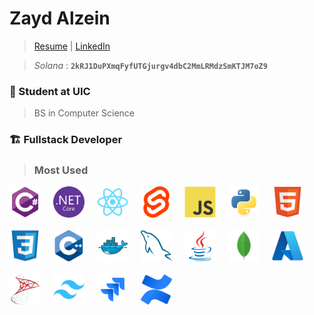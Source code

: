# Zayd Alzein
> <a href = "https://zaydo123.github.io">Resume</a> | <a href="https://www.linkedin.com/in/zayd-alzein-91888a25b/">LinkedIn</a>

> *Solana* : **`2kRJ1DuPXmqFyfUTGjurgv4dbC2MmLRMdzSmKTJM7oZ9`**

### 📓 Student at UIC
> BS in Computer Science
> 
### 🏗️ Fullstack Developer

> ### Most Used
<div style="margin-bottom: 20px;gap:20px; display: flex ;flex-wrap: wrap;">
<img src="devicons/csharp-original.svg" style="width:50px;"/>
<img src="devicons/dotnetcore-original.svg" style="width:50px;"/>
<img src="devicons/react-original.svg" style="width:50px;"/>
<img src="devicons/svelte-original.svg" style="width:50px;"/>
<img src="devicons/javascript-original.svg" style="width:50px;"/>
<img src="devicons/python-original.svg" style="width:50px;"/>
<img src="devicons/html5-original.svg" style="width:50px;"/>
<img src="devicons/css3-original.svg" style="width:50px;"/>
<img src="devicons/cplusplus-original.svg" style="width:50px;"/>
<img src="devicons/docker-original.svg" style="width:50px;"/>
<img src="devicons/mysql-original.svg" style="width:50px;"/>
<img src="devicons/java-original.svg" style="width:50px;"/>
<img src="devicons/mongodb-original.svg" style="width:50px;"/>
<img src="devicons/azure-original.svg" style="width:50px;"/>
<img src="devicons/microsoftsqlserver-original.svg" style="width:50px;"/>
<img src="devicons/tailwindcss-original.svg" style="width:50px;"/>
<img src="devicons/jira-original.svg" style="width:50px;"/>
<img src="devicons/confluence-original.svg" style="width:50px;"/>
</div>


